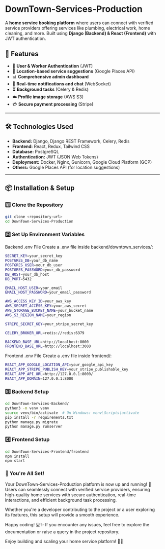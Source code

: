 # DownTown-Services-Production

A **home service booking platform** where users can connect with verified service providers offering services like plumbing, electrical work, home cleaning, and more. Built using **Django (Backend) & React (Frontend)** with JWT authentication.

## 🚀 Features
- 🔐 **User & Worker Authentication** (JWT)
- 📌 **Location-based service suggestions** (Google Places API)
- 📊 **Comprehensive admin dashboard**
- 💬 **Real-time notifications and chat** (WebSocket)
- ⏳ **Background tasks** (Celery & Redis)
- ☁️ **Profile image storage** (AWS S3)
- 💳 **Secure payment processing** (Stripe)

---

## 🛠️ Technologies Used
- **Backend:** Django, Django REST Framework, Celery, Redis
- **Frontend:** React, Redux, Tailwind CSS
- **Database:** PostgreSQL
- **Authentication:** JWT (JSON Web Tokens)
- **Deployment:** Docker, Nginx, Gunicorn, Google Cloud Platform (GCP)
- **Others:** Google Places API (for location suggestions)

---

## 📦 Installation & Setup

### **1️⃣ Clone the Repository**
```bash
git clone <repository-url>
cd DownTown-Services-Production
```
### **2️⃣ Set Up Environment Variables**
Backend .env File
Create a .env file inside backend/downtown_services/:

```sh
SECRET_KEY=your_secret_key
POSTGRES_DB=your_db_name
POSTGRES_USER=your_db_user
POSTGRES_PASSWORD=your_db_password
DB_HOST=your_db_host
DB_PORT=5432

EMAIL_HOST_USER=your_email
EMAIL_HOST_PASSWORD=your_email_password

AWS_ACCESS_KEY_ID=your_aws_key
AWS_SECRET_ACCESS_KEY=your_aws_secret
AWS_STORAGE_BUCKET_NAME=your_bucket_name
AWS_S3_REGION_NAME=your_region

STRIPE_SECRET_KEY=your_stripe_secret_key

CELERY_BROKER_URL=redis://redis:6379

BACKEND_BASE_URL=http://localhost:8000
FRONTEND_BASE_URL=http://localhost:3000
```
Frontend .env File
Create a .env file inside frontend/:

```sh
REACT_APP_GOOGLE_LOCATION_API=your_google_api_key
REACT_APP_STRIPE_PUBLISH_KEY=your_stripe_publishable_key
REACT_APP_API_URL=http://127.0.0.1:8000/
REACT_APP_DOMAIN=127.0.0.1:8000
```
### **3️⃣ Backend Setup**
```sh
cd DownTown-Services-Backend/
python3 -m venv venv
source venv/bin/activate  # On Windows: venv\Scripts\activate
pip install -r requirements.txt
python manage.py migrate
python manage.py runserver
```
### **4️⃣ Frontend Setup**
```sh
cd DownTown-Services-Frontend/frontend
npm install
npm start
```

### **🎉 You're All Set!**

Your DownTown-Services-Production platform is now up and running! 🚀 Users can seamlessly connect with verified service providers, ensuring high-quality home services with secure authentication, real-time interactions, and efficient background task processing.

Whether you're a developer contributing to the project or a user exploring its features, this setup will provide a smooth experience.

Happy coding! 💻✨ If you encounter any issues, feel free to explore the documentation or raise a query in the project repository.

Enjoy building and scaling your home service platform! 🏡🔧
